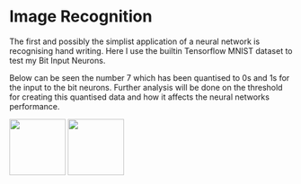# Image Recognition
The first and possibly the simplist application of a neural network is recognising hand writing. Here I use the builtin Tensorflow MNIST dataset to test my Bit Input Neurons.

Below can be seen the number 7 which has been quantised to 0s and 1s for the input to the bit neurons. Further analysis will be done on the threshold for creating this quantised data and how it affects the neural networks performance.

<p float="left">
<img src="https://github.com/jamesstocktonj1/BitstreamNeuralNetwork/docs/ImageRecognition/ceil_number.png" width="100">
<img src="https://github.com/jamesstocktonj1/BitstreamNeuralNetwork/docs/ImageRecognition/reg_number.png" width="100">
</p>